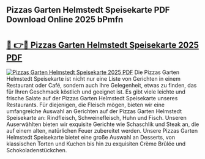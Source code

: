 ## Pizzas Garten Helmstedt Speisekarte PDF Download Online 2025 bPmfn

# <h2><a href="http://gc7i7m.nevu.top/?p=Pizzas+Garten+Helmstedt+Speisekarte">🔗 👉🔴 Pizzas Garten Helmstedt Speisekarte 2025 PDF</a></h2>

[![Pizzas Garten Helmstedt Speisekarte 2025 PDF](https://i.imgur.com/dBaPXMq.png)](http://gc7i7m.nevu.top/?p=Pizzas+Garten+Helmstedt+Speisekarte)
Die Pizzas Garten Helmstedt Speisekarte ist nicht nur eine Liste von Gerichten in einem Restaurant oder Café, sondern auch Ihre Gelegenheit, etwas zu finden, das für Ihren Geschmack köstlich und geeignet ist. Es gibt viele leichte und frische Salate auf der Pizzas Garten Helmstedt Speisekarte unseres Restaurants. Für diejenigen, die Fleisch mögen, bieten wir eine umfangreiche Auswahl an Gerichten auf der Pizzas Garten Helmstedt Speisekarte an: Rindfleisch, Schweinefleisch, Huhn und Fisch. Unseren Auserwählten bieten wir exquisite Gerichte wie Schaschlik und Steak an, die auf einem alten, natürlichen Feuer zubereitet werden. Unsere Pizzas Garten Helmstedt Speisekarte bietet eine große Auswahl an Desserts, von klassischen Torten und Kuchen bis hin zu exquisiten Crème Brûlée und Schokoladenstückchen.
